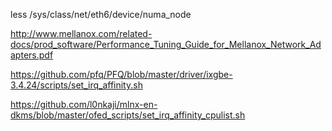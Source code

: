 less /sys/class/net/eth6/device/numa_node

http://www.mellanox.com/related-docs/prod_software/Performance_Tuning_Guide_for_Mellanox_Network_Adapters.pdf


https://github.com/pfq/PFQ/blob/master/driver/ixgbe-3.4.24/scripts/set_irq_affinity.sh


https://github.com/l0nkaji/mlnx-en-dkms/blob/master/ofed_scripts/set_irq_affinity_cpulist.sh

